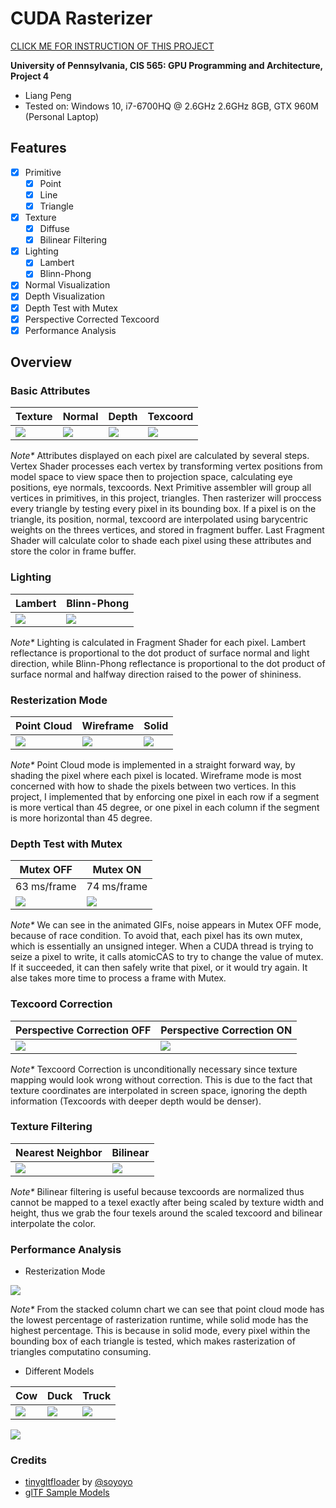 CUDA Rasterizer
===============

[CLICK ME FOR INSTRUCTION OF THIS PROJECT](./INSTRUCTION.md)

**University of Pennsylvania, CIS 565: GPU Programming and Architecture, Project 4**

* Liang Peng
* Tested on: Windows 10, i7-6700HQ @ 2.6GHz 2.6GHz 8GB, GTX 960M (Personal Laptop)

## Features
* [x] Primitive
	* [x] Point
	* [x] Line
	* [x] Triangle
* [x] Texture
	* [x] Diffuse
	* [x] Bilinear Filtering
* [x] Lighting
	* [x] Lambert
	* [x] Blinn-Phong
* [x] Normal Visualization
* [x] Depth Visualization
* [x] Depth Test with Mutex
* [x] Perspective Corrected Texcoord
* [x] Performance Analysis

## Overview
### Basic Attributes
Texture | Normal | Depth | Texcoord
--- | --- | --- | ---
![](img/cover_diffuse.gif) | ![](img/cover_normal.gif) | ![](img/cover_depth.gif) | ![](img/cover_texcoord.gif)
_Note*_ Attributes displayed on each pixel are calculated by several steps. Vertex Shader processes each vertex by transforming vertex positions from model space to view space then to projection space, calculating eye positions, eye normals, texcoords. Next Primitive assembler will group all vertices in primitives, in this project, triangles. Then rasterizer will proccess every triangle by testing every pixel in its bounding box. If a pixel is on the triangle, its position, normal, texcoord are interpolated using barycentric weights on the threes vertices, and stored in fragment buffer. Last Fragment Shader will calculate color to shade each pixel using these attributes and store the color in frame buffer.

### Lighting
Lambert | Blinn-Phong
--- | ---
 ![](img/cover_lambert.gif) | ![](img/cover_blinnphong.gif)
_Note*_ Lighting is calculated in Fragment Shader for each pixel. Lambert reflectance is proportional to the dot product of surface normal and light direction, while Blinn-Phong reflectance is proportional to the dot product of surface normal and halfway direction raised to the power of shininess.

### Resterization Mode
Point Cloud | Wireframe | Solid
--- | --- | ---
![](img/point.gif) | ![](img/line.gif) | ![](img/triangle.gif)
 _Note*_ Point Cloud mode is implemented in a straight forward way, by shading the pixel where each pixel is located. Wireframe mode is most concerned with how to shade the pixels between two vertices. In this project, I implemented that by enforcing one pixel in each row if a segment is more vertical than 45 degree, or one pixel in each column if the segment is more horizontal than 45 degree.

### Depth Test with Mutex
Mutex OFF | Mutex ON
--- | ---
63 ms/frame | 74 ms/frame
![](img/mutex_off.gif) | ![](img/mutex_on.gif)
 _Note*_ We can see in the animated GIFs, noise appears in Mutex OFF mode, because of race condition. To avoid that, each pixel has its own mutex, which is essentially an unsigned integer. When a CUDA thread is trying to seize a pixel to write, it calls atomicCAS to try to change the value of mutex. If it succeeded, it can then safely write that pixel, or it would try again. It alse takes more time to process a frame with Mutex.

### Texcoord Correction
Perspective Correction OFF | Perspective Correction ON
--- | ---
 ![](img/texcoord0.gif) | ![](img/texcoord1.gif)
 _Note*_ Texcoord Correction is unconditionally necessary since texture mapping would look wrong without correction. This is due to the fact that texture coordinates are interpolated in screen space, ignoring the depth information (Texcoords with deeper depth would be denser).

### Texture Filtering
Nearest Neighbor | Bilinear
--- | ---
 ![](img/nearestneighbor.gif) | ![](img/bilinear.gif)
 _Note*_ Bilinear filtering is useful because texcoords are normalized thus cannot be mapped to a texel exactly after being scaled by texture width and height, thus we grab the four texels around the scaled texcoord and bilinear interpolate the color.

### Performance Analysis
* Resterization Mode

![](img/chart1.png)

_Note*_ From the stacked column chart we can see that point cloud mode has the lowest percentage of rasterization runtime, while solid mode has the highest percentage. This is because in solid mode, every pixel within the bounding box of each triangle is tested, which makes rasterization of triangles computatino consuming.

* Different Models

Cow | Duck | Truck
--- | --- | ---
![](img/cow.png) | ![](img/duck.png) | ![](img/truck.png)

![](img/chart2.png)

### Credits

* [tinygltfloader](https://github.com/syoyo/tinygltfloader) by [@soyoyo](https://github.com/syoyo)
* [glTF Sample Models](https://github.com/KhronosGroup/glTF/blob/master/sampleModels/README.md)
